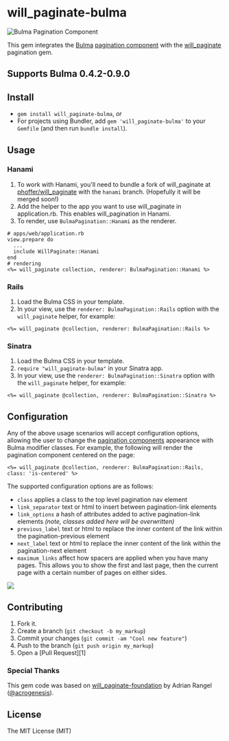 # will_paginate-bulma

![Bulma Pagination Component](https://raw.github.com/phoffer/will_paginate-bulma/master/pagination.png)

This gem integrates the [Bulma](http://bulma.io) [pagination component](http://bulma.io/documentation/components/pagination/) with the [will_paginate](https://github.com/mislav/will_paginate) pagination gem.

## Supports Bulma 0.4.2-0.9.0

## Install

  * `gem install will_paginate-bulma`, *or*
  * For projects using Bundler, add `gem 'will_paginate-bulma'` to your `Gemfile` (and then run `bundle install`).

## Usage

### Hanami

  1. To work with Hanami, you'll need to bundle a fork of will_paginate at [phoffer/will_paginate](https://github.com/phoffer/will_paginate) with the `hanami` branch. (Hopefully it will be merged soon!)
  2. Add the helper to the app you want to use will_paginate in application.rb. This enables will_pagination in Hanami.
  3. To render, use `BulmaPagination::Hanami` as the renderer.

```
# apps/web/application.rb
view.prepare do
  ...
  include WillPaginate::Hanami
end
# rendering
<%= will_paginate collection, renderer: BulmaPagination::Hanami %>
```

### Rails

  1. Load the Bulma CSS in your template.
  2. In your view, use the `renderer: BulmaPagination::Rails` option with the `will_paginate` helper, for example:

```
<%= will_paginate @collection, renderer: BulmaPagination::Rails %>
```

### Sinatra

  1. Load the Bulma CSS in your template.
  2. `require "will_paginate-bulma"` in your Sinatra app.
  3. In your view, use the `renderer: BulmaPagination::Sinatra` option with the `will_paginate` helper, for example:

```
<%= will_paginate @collection, renderer: BulmaPagination::Sinatra %>
```

## Configuration
Any of the above usage scenarios will accept configuration options, allowing the user to change the [pagination components](https://bulma.io/documentation/components/pagination/) appearance with Bulma modifier classes. For example, the following will render the pagination component centered on the page:

```
<%= will_paginate @collection, renderer: BulmaPagination::Rails, class: 'is-centered' %>
```

The supported configuration options are as follows:
* `class` applies a class to the top level pagination nav element
* `link_separator` text or html to insert between pagination-link elements
* `link_options` a hash of attributes added to active pagination-link elements _(note, classes added here will be overwritten)_
* `previous_label` text or html to replace the inner content of the link within the pagination-previous element
* `next_label` text or html to replace the inner content of the link within the pagination-next element
* `maximum_links` affect how spacers are applied when you have many pages. This allows you to show the first and last page, then the current page with a certain number of pages on either sides.

![](https://github.com/phoffer/will_paginate-bulma/blob/master/example/maximum_links_2_example.png)

Contributing
------------

1. Fork it.
2. Create a branch (`git checkout -b my_markup`)
3. Commit your changes (`git commit -am "Cool new feature"`)
4. Push to the branch (`git push origin my_markup`)
5. Open a [Pull Request][1]

### Special Thanks

This gem code was based on [will_paginate-foundation](https://github.com/acrogenesis/will_paginate-foundation) by Adrian Rangel ([@acrogenesis](https://github.com/acrogenesis)).

License
------------
The MIT License (MIT)
